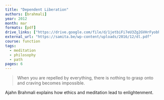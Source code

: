 ```yaml
---
title: "Dependent Liberation"
authors: [brahmali]
year: 2012
month: mar
formats: [pdf]
drive_links: ["https://drive.google.com/file/d/1jetbiFi7eU3Zg2GVHrFyobh5uNuQxfZG/view?usp=drivesdk"]
external_url: "https://samita.be/wp-content/uploads/2016/12/dl.pdf"
course: function
tags:
  - meditation
  - philosophy
  - path
pages: 6
---
```


> When you are repelled by everything, there is nothing to grasp onto and craving becomes impossible.

Ajahn Brahmali explains how ethics and meditation lead to enlightenment.
